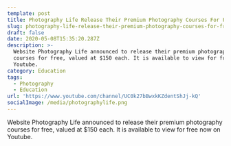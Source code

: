 ```yaml
---
template: post
title: Photography Life Release Their Premium Photography Courses For Free
slug: photography-life-release-their-premium-photography-courses-for-free
draft: false
date: 2020-05-08T15:35:20.287Z
description: >-
  Website Photography Life announced to release their premium photography
  courses for free, valued at $150 each. It is available to view for free now on
  Youtube.
category: Education
tags:
  - Photography
  - Education
url: 'https://www.youtube.com/channel/UC0k27bBwxkKZdentShJj-kQ'
socialImage: /media/photographylife.png
---
```

Website Photography Life announced to release their premium photography courses for free, valued at $150 each. It is available to view for free now on Youtube.